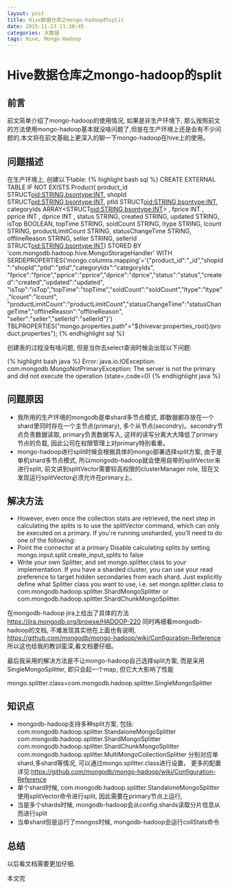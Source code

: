 ```yaml
---
layout: post
title: Hive数据仓库之mongo-hadoop的split
date: 2015-11-23 21:30:45
categories: 大数据
tags: Hive, Mongo-Hadoop
---
```

# Hive数据仓库之mongo-hadoop的split

## 前言

前文简单介绍了mongo-hadoop的使用情况, 如果是非生产环境下, 那么按照前文的方法使用mongo-hadoop基本就没啥问题了,但是在生产环境上还是会有不少问题的,本文将在前文基础上更深入的聊一下mongo-hadoop在hive上的使用。

## 问题描述

在生产环境上, 创建以下table:
{% highlight bash sql %}
CREATE EXTERNAL TABLE IF NOT EXISTS Product(
    product_id STRUCT<oid:STRING,bsontype:INT>,
    shopId STRUCT<oid:STRING,bsontype:INT>,
    ptId STRUCT<oid:STRING,bsontype:INT>,
    categoryIds ARRAY<STRUCT<oid:STRING,bsontype:INT>> ,
    fprice INT ,
    pprice INT ,
    dprice INT ,
    status STRING,
    created STRING,
    updated STRING,
    isTop BOOLEAN,
    topTime STRING,
    soldCount STRING,
    ltype STRING,
    lcount STRING,
    productLimitCount STRING,
    statusChangeTime STRING,
    offlineReason STRING,
    seller STRING,
    sellerId STRUCT<oid:STRING,bsontype:INT>)
STORED BY 'com.mongodb.hadoop.hive.MongoStorageHandler'
WITH SERDEPROPERTIES('mongo.columns.mapping'='{"product_id":"_id","shopId":"shopId","ptId":"ptId","categoryIds":"categoryIds",
    "fprice":"fprice","pprice":"pprice","dprice":"dprice","status":"status","created":"created","updated":"updated",
    "isTop":"isTop","topTime":"topTime","soldCount":"soldCount","ltype":"ltype","lcount":"lcount",
    "productLimitCount":"productLimitCount","statusChangeTime":"statusChangeTime","offlineReason":"offlineReason",
    "seller":"seller","sellerId":"sellerId"}')
TBLPROPERTIES("mongo.properties.path"="${hivevar:properties_root}/product.properties");
{% endhighlight sql %}

创建表的过程没有啥问题, 但是当你去select查询时候会出现以下问题:

{% highlight bash java %}
Error: java.io.IOException: com.mongodb.MongoNotPrimaryException: The server is not the primary and did not execute the operation (state=,code=0)
{% endhighlight java %}

## 问题原因

* 我所用的生产环境的mongodb是单shard多节点模式, 即数据都存放在一个shard里同时存在一个主节点(primary), 多个从节点(secondry)。secondry节点负责数据读取, primary负责数据写入, 这样的读写分离大大降低了primary节点的负载, 因此公司在权限管理上对primary特别看重。
* mongo-hadoop进行split时候会根据具体的mongo部署选择split方案, 由于是单机shard多节点模式, 所以mongodb-hadoop就会使用自带的splitVector来进行split, 前文讲到splitVector需要较高权限的clusterManager role, 现在又发现运行splitVector必须允许在primary上。

## 解决方法

* However, even once the collection stats are retrieved, the next step in calculating the splits is to use the splitVector command, which can only be executed on a primary. If you're running unsharded, you'll need to do one of the following:
* Point the connector at a primary
Disable calculating splits by setting mongo.input.split.create_input_splits to false
* Write your own Splitter, and set mongo.splitter.class to your implementation.
If you have a sharded cluster, you can use your read preference to target hidden secondaries from each shard. Just explicitly define what Splitter class you want to use, i.e. set mongo.splitter.class to com.mongodb.hadoop.splitter.ShardMongoSplitter or com.mongodb.hadoop.splitter.ShardChunkMongoSplitter.

在mongodb-hadoop jira上给出了具体的方法 https://jira.mongodb.org/browse/HADOOP-220
同时再细看mongodb-hadoop的文档, 不难发现其实他在上面也有说明, https://github.com/mongodb/mongo-hadoop/wiki/Configuration-Reference
所以这也给我的教训蛮深,看文档要仔细。

最后我采用的解决方法是不让mongo-hadoop自己选择split方案, 而是采用SingleMongoSplitter, 即只会起一个map, 但它大大影响了性能

mongo.splitter.class=com.mongodb.hadoop.splitter.SingleMongoSplitter

## 知识点

* mongodb-hadoop支持多种split方案, 包括:
    com.mongodb.hadoop.splitter.StandaloneMongoSplitter
    com.mongodb.hadoop.splitter.ShardMongoSplitter
    com.mongodb.hadoop.splitter.ShardChunkMongoSplitter
    com.mongodb.hadoop.splitter.MultiMongoCollectionSplitter
  分别对应单shard,多shard等情况, 可以通过mongo.splitter.class进行设置， 更多的配置详见:https://github.com/mongodb/mongo-hadoop/wiki/Configuration-Reference
* 单个shard时候, com.mongodb.hadoop.splitter.StandaloneMongoSplitter使用splitVector命令进行split, 因此需要在primary节点上运行,
* 当是多个shards时候, mongodb-hadoop会从config.shards读取分片信息从而进行split
* 当单shard但是运行了mongos时候, mongodb-hadoop会运行collStats命令

## 总结

以后看文档需要更加仔细.

本文完
